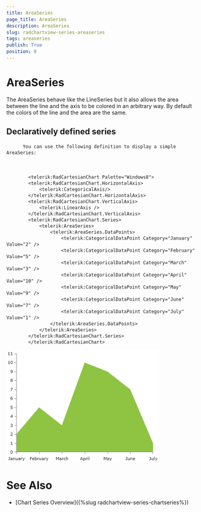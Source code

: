 ```yaml
---
title: AreaSeries
page_title: AreaSeries
description: AreaSeries
slug: radchartview-series-areaseries
tags: areaseries
publish: True
position: 0
---
```


# AreaSeries



The AreaSeries behave like the LineSeries but it also allows the area between the line and the axis to be colored in an arbitrary way. By default the colors of the line and the area are the same.

## Declaratively defined series


          You can use the following definition to display a simple AreaSeries:
        

	
            <telerik:RadCartesianChart Palette="Windows8">
            <telerik:RadCartesianChart.HorizontalAxis>
                <telerik:CategoricalAxis/>
            </telerik:RadCartesianChart.HorizontalAxis>
            <telerik:RadCartesianChart.VerticalAxis>
                <telerik:LinearAxis />
            </telerik:RadCartesianChart.VerticalAxis>
            <telerik:RadCartesianChart.Series>
                <telerik:AreaSeries>
                    <telerik:AreaSeries.DataPoints>
                        <telerik:CategoricalDataPoint Category="January" Value="2" />
                        <telerik:CategoricalDataPoint Category="February" Value="5" />
                        <telerik:CategoricalDataPoint Category="March" Value="3" />
                        <telerik:CategoricalDataPoint Category="April" Value="10" />
                        <telerik:CategoricalDataPoint Category="May" Value="9" />
                        <telerik:CategoricalDataPoint Category="June" Value="7" />
                        <telerik:CategoricalDataPoint Category="July" Value="1" />
                    </telerik:AreaSeries.DataPoints>
                </telerik:AreaSeries>
            </telerik:RadCartesianChart.Series>
            </telerik:RadCartesianChart>

![radchartview-series-areaseries](images/radchartview-series-areaseries.png)

# See Also

 * [Chart Series Overview]({%slug radchartview-series-chartseries%})
